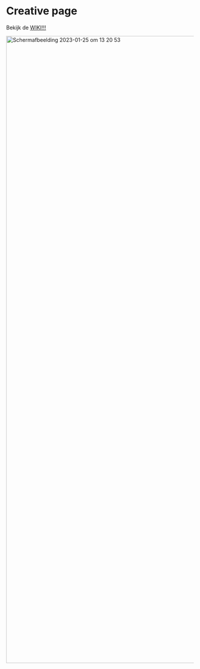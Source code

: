 # Creative page 
Bekijk de [WIKI!!!](https://github.com/EmonaSantiago/back-to-static-creative-coding/wiki/%F0%9F%94%B4BUBBLE-GUM)

<img width="1680" alt="Schermafbeelding 2023-01-25 om 13 20 53" src="https://user-images.githubusercontent.com/90447045/214834420-e48ebb69-93dd-4c08-bcdb-ca5513fd013a.png">
